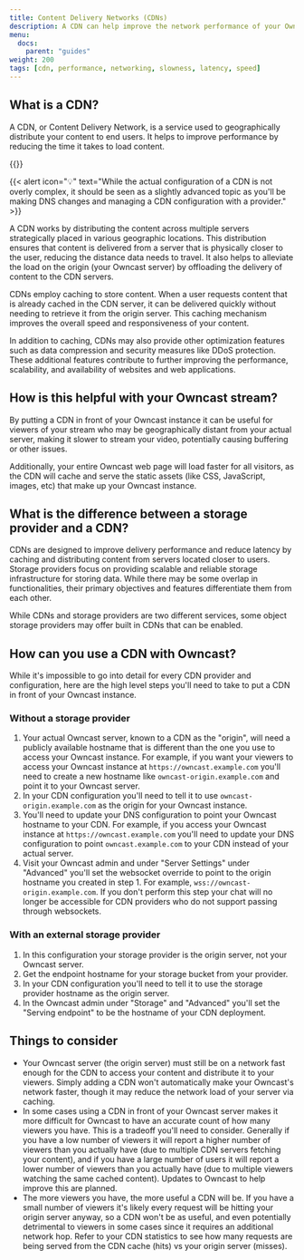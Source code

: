 ```yaml
---
title: Content Delivery Networks (CDNs)
description: A CDN can help improve the network performance of your Owncast instance by caching and distributing content from servers located closer to users.
menu:
  docs:
    parent: "guides"
weight: 200
tags: [cdn, performance, networking, slowness, latency, speed]
---
```


## What is a CDN?

A CDN, or Content Delivery Network, is a service used to geographically distribute your content to end users. It helps to improve performance by reducing the time it takes to load content.

{{<versionsupport feature="CDN support" version="0.1.0">}}

{{< alert icon="💡" text="While the actual configuration of a CDN is not overly complex, it should be seen as a slightly advanced topic as you'll be making DNS changes and managing a CDN configuration with a provider." >}}

A CDN works by distributing the content across multiple servers strategically placed in various geographic locations. This distribution ensures that content is delivered from a server that is physically closer to the user, reducing the distance data needs to travel. It also helps to alleviate the load on the origin (your Owncast server) by offloading the delivery of content to the CDN servers.

CDNs employ caching to store content. When a user requests content that is already cached in the CDN server, it can be delivered quickly without needing to retrieve it from the origin server. This caching mechanism improves the overall speed and responsiveness of your content.

In addition to caching, CDNs may also provide other optimization features such as data compression and security measures like DDoS protection. These additional features contribute to further improving the performance, scalability, and availability of websites and web applications.

## How is this helpful with your Owncast stream?

By putting a CDN in front of your Owncast instance it can be useful for viewers of your stream who may be geographically distant from your actual server, making it slower to stream your video, potentially causing buffering or other issues.

Additionally, your entire Owncast web page will load faster for all visitors, as the CDN will cache and serve the static assets (like CSS, JavaScript, images, etc) that make up your Owncast instance.

## What is the difference between a storage provider and a CDN?

CDNs are designed to improve delivery performance and reduce latency by caching and distributing content from servers located closer to users. Storage providers focus on providing scalable and reliable storage infrastructure for storing data. While there may be some overlap in functionalities, their primary objectives and features differentiate them from each other.

While CDNs and storage providers are two different services, some object storage providers may offer built in CDNs that can be enabled.

## How can you use a CDN with Owncast?

While it's impossible to go into detail for every CDN provider and configuration, here are the high level steps you'll need to take to put a CDN in front of your Owncast instance.

### Without a storage provider

1. Your actual Owncast server, known to a CDN as the "origin", will need a publicly available hostname that is different than the one you use to access your Owncast instance. For example, if you want your viewers to access your Owncast instance at `https://owncast.example.com` you'll need to create a new hostname like `owncast-origin.example.com` and point it to your Owncast server.
1. In your CDN configuration you'll need to tell it to use `owncast-origin.example.com` as the origin for your Owncast instance.
1. You'll need to update your DNS configuration to point your Owncast hostname to your CDN. For example, if you access your Owncast instance at `https://owncast.example.com` you'll need to update your DNS configuration to point `owncast.example.com` to your CDN instead of your actual server.
1. Visit your Owncast admin and under "Server Settings" under "Advanced" you'll set the websocket override to point to the origin hostname you created in step 1. For example, `wss://owncast-origin.example.com`. If you don't perform this step your chat will no longer be accessible for CDN providers who do not support passing through websockets.

### With an external storage provider

1. In this configuration your storage provider is the origin server, not your Owncast server.
1. Get the endpoint hostname for your storage bucket from your provider.
1. In your CDN configuration you'll need to tell it to use the storage provider hostname as the origin server.
1. In the Owncast admin under "Storage" and "Advanced" you'll set the "Serving endpoint" to be the hostname of your CDN deployment.

## Things to consider

- Your Owncast server (the origin server) must still be on a network fast enough for the CDN to access your content and distribute it to your viewers. Simply adding a CDN won't automatically make your Owncast's network faster, though it may reduce the network load of your server via caching.
- In some cases using a CDN in front of your Owncast server makes it more difficult for Owncast to have an accurate count of how many viewers you have. This is a tradeoff you'll need to consider. Generally if you have a low number of viewers it will report a higher number of viewers than you actually have (due to multiple CDN servers fetching your content), and if you have a large number of users it will report a lower number of viewers than you actually have (due to multiple viewers watching the same cached content). Updates to Owncast to help improve this are planned.
- The more viewers you have, the more useful a CDN will be. If you have a small number of viewers it's likely every request will be hitting your origin server anyway, so a CDN won't be as useful, and even potentially detrimental to viewers in some cases since it requires an additional network hop. Refer to your CDN statistics to see how many requests are being served from the CDN cache (hits) vs your origin server (misses).
